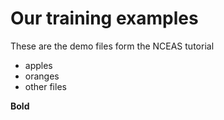 # Our training examples 

These are the demo files form the NCEAS tutorial 
 - apples
 - oranges
 - other files 

__Bold__
